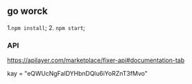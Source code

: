 ## go worck

1.`npm install`; 2. `npm start`;

### API

https://apilayer.com/marketplace/fixer-api#documentation-tab

kay = "eQWUcNgFaIDYHbnDQlu6iYoRZnT3fMvo"

###
